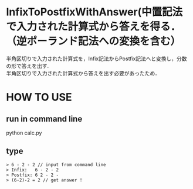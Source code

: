 # InfixToPostfixWithAnswer(中置記法で入力された計算式から答えを得る．（逆ポーランド記法への変換を含む）
半角区切りで入力された計算式を，Infix記法からPostfix記法へと変換し，分数の形で答えを出す.  
半角区切りで入力された計算式から答えを出す必要があったため．
# HOW TO USE
## run in command line
python calc.py
## type
    > 6 - 2 - 2 // input from command line
    > Infix:   6 - 2 - 2
    > Postfix: 6 2 - 2 -
    > (6-2)-2 = 2 // get answer !

